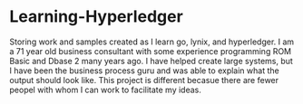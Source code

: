 # Learning-Hyperledger
Storing work and samples created as I learn go, lynix, and hyperledger.
I am a 71 year old business consultant with some experience programming ROM Basic and Dbase 2 many years ago.  I have helped create large systems, but I have been the business process guru and was able to explain what the output should look like. This project is different becasue there are fewer peopel with whom I can work to facilitate my ideas.
